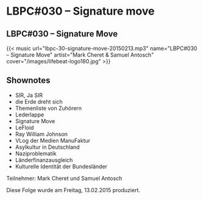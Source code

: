 # LBPC#030 – Signature move


## LBPC#030 – Signature Move

{{< music url="lbpc-30-signature-move-20150213.mp3" name="LBPC#030 – Signature Move" artist="Mark Cheret & Samuel Antosch" cover="/images/lifebeat-logo180.jpg" >}}

## Shownotes

- SIR, Ja SIR
- die Erde dreht sich
- Themenliste von Zuhörern
- Lederlappe
- Signature Move
- LeFloid
- Ray William Johnson
- VLog der Medien ManuFaktur
- Asylkultur in Deutschland
- Naziproblematik
- Länderfinanzausgleich
- Kulturelle Identität der Bundesländer

Teilnehmer:
Mark Cheret und Samuel Antosch

Diese Folge wurde am Freitag, 13.02.2015 produziert.
